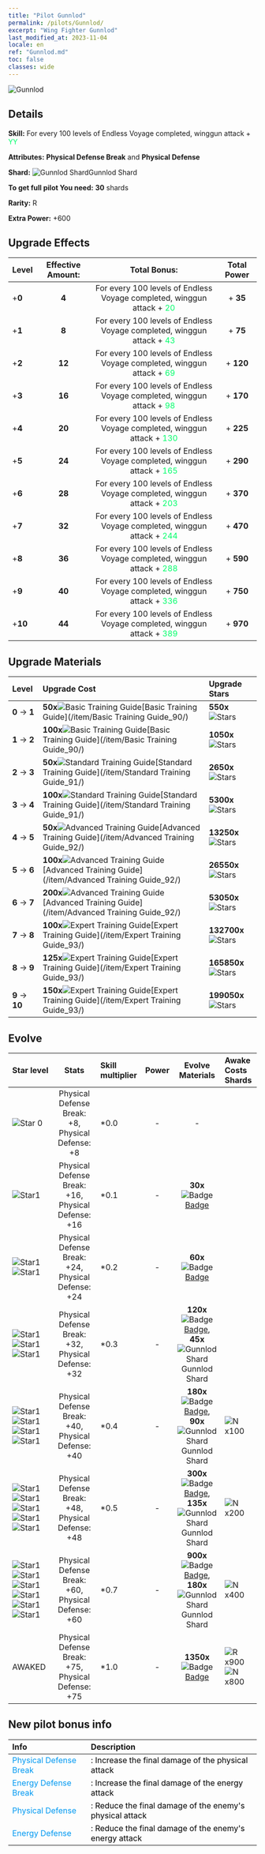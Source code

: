 ```yaml
---
title: "Pilot Gunnlod"
permalink: /pilots/Gunnlod/
excerpt: "Wing Fighter Gunnlod"
last_modified_at: 2023-11-04
locale: en
ref: "Gunnlod.md"
toc: false
classes: wide
---
```



 ![Gunnlod](/images/pilots/aviator_piece_4002.png)

## Details

 **Skill:** For every 100 levels of Endless Voyage completed, winggun attack + <span style="color: #03ff6b">YY</span><br/><span style="color: #000000;"></span> 

 **Attributes:** **Physical Defense Break** and **Physical Defense**

 **Shard:** ![Gunnlod Shard](/images/pilots/Gunnlod_Shard_p.png)Gunnlod Shard 

 **To get full pilot You need:** **30** shards 

 **Rarity:** R 

 **Extra Power:** +600 



## Upgrade Effects

  |  Level | Effective Amount: |     Total Bonus:    | Total Power |
  |:----|:-----:|:-------------------:|:-------:|
  | +**0**  | **4**  | For every 100 levels of Endless Voyage completed, winggun attack + <span style="color: #03ff6b">20</span><br/><span style="color: #000000;"></span>  | + **35** |
  | +**1**  | **8**  | For every 100 levels of Endless Voyage completed, winggun attack + <span style="color: #03ff6b">43</span><br/><span style="color: #000000;"></span>  | + **75** |
  | +**2**  | **12**  | For every 100 levels of Endless Voyage completed, winggun attack + <span style="color: #03ff6b">69</span><br/><span style="color: #000000;"></span>  | + **120** |
  | +**3**  | **16**  | For every 100 levels of Endless Voyage completed, winggun attack + <span style="color: #03ff6b">98</span><br/><span style="color: #000000;"></span>  | + **170** |
  | +**4**  | **20**  | For every 100 levels of Endless Voyage completed, winggun attack + <span style="color: #03ff6b">130</span><br/><span style="color: #000000;"></span>  | + **225** |
  | +**5**  | **24**  | For every 100 levels of Endless Voyage completed, winggun attack + <span style="color: #03ff6b">165</span><br/><span style="color: #000000;"></span>  | + **290** |
  | +**6**  | **28**  | For every 100 levels of Endless Voyage completed, winggun attack + <span style="color: #03ff6b">203</span><br/><span style="color: #000000;"></span>  | + **370** |
  | +**7**  | **32**  | For every 100 levels of Endless Voyage completed, winggun attack + <span style="color: #03ff6b">244</span><br/><span style="color: #000000;"></span>  | + **470** |
  | +**8**  | **36**  | For every 100 levels of Endless Voyage completed, winggun attack + <span style="color: #03ff6b">288</span><br/><span style="color: #000000;"></span>  | + **590** |
  | +**9**  | **40**  | For every 100 levels of Endless Voyage completed, winggun attack + <span style="color: #03ff6b">336</span><br/><span style="color: #000000;"></span>  | + **750** |
  | +**10**  | **44**  | For every 100 levels of Endless Voyage completed, winggun attack + <span style="color: #03ff6b">389</span><br/><span style="color: #000000;"></span>  | + **970** |




## Upgrade Materials

  |  Level |      Upgrade Cost   |  Upgrade Stars  |
  |:-------|:--------------------|:----------------|
  | **0** -> **1**  | **50x**![Basic Training Guide](/images/item/Basic_Training_Guide_p.png)[Basic Training Guide](/item/Basic Training Guide_90/) | **550x**![Stars](/images/item/Stars_p.png) |
  | **1** -> **2**  | **100x**![Basic Training Guide](/images/item/Basic_Training_Guide_p.png)[Basic Training Guide](/item/Basic Training Guide_90/) | **1050x**![Stars](/images/item/Stars_p.png) |
  | **2** -> **3**  | **50x**![Standard Training Guide](/images/item/Standard_Training_Guide_p.png)[Standard Training Guide](/item/Standard Training Guide_91/) | **2650x**![Stars](/images/item/Stars_p.png) |
  | **3** -> **4**  | **100x**![Standard Training Guide](/images/item/Standard_Training_Guide_p.png)[Standard Training Guide](/item/Standard Training Guide_91/) | **5300x**![Stars](/images/item/Stars_p.png) |
  | **4** -> **5**  | **50x**![Advanced Training Guide](/images/item/Advanced_Training_Guide_p.png)[Advanced Training Guide](/item/Advanced Training Guide_92/) | **13250x**![Stars](/images/item/Stars_p.png) |
  | **5** -> **6**  | **100x**![Advanced Training Guide](/images/item/Advanced_Training_Guide_p.png)[Advanced Training Guide](/item/Advanced Training Guide_92/) | **26550x**![Stars](/images/item/Stars_p.png) |
  | **6** -> **7**  | **200x**![Advanced Training Guide](/images/item/Advanced_Training_Guide_p.png)[Advanced Training Guide](/item/Advanced Training Guide_92/) | **53050x**![Stars](/images/item/Stars_p.png) |
  | **7** -> **8**  | **100x**![Expert Training Guide](/images/item/Expert_Training_Guide_p.png)[Expert Training Guide](/item/Expert Training Guide_93/) | **132700x**![Stars](/images/item/Stars_p.png) |
  | **8** -> **9**  | **125x**![Expert Training Guide](/images/item/Expert_Training_Guide_p.png)[Expert Training Guide](/item/Expert Training Guide_93/) | **165850x**![Stars](/images/item/Stars_p.png) |
  | **9** -> **10**  | **150x**![Expert Training Guide](/images/item/Expert_Training_Guide_p.png)[Expert Training Guide](/item/Expert Training Guide_93/) | **199050x**![Stars](/images/item/Stars_p.png) |




## Evolve

  |  Star level | Stats | Skill multiplier | Power | Evolve Materials | Awake Costs Shards |
  |:------------|:-----:|:-------------------|:----------------:|:--------------------:|:-------------|
  | ![Star 0](/images/s0.png)  | Physical Defense Break: +8, Physical Defense: +8  | *0.0  | -  | -  |  |
  | ![Star1](/images/s1.png)  | Physical Defense Break: +16, Physical Defense: +16  | *0.1  | -  | **30x**![Badge](/images/item/Badge_p.png)[Badge](/item/Badge_94/)  |  |
  | ![Star1](/images/s1.png)![Star1](/images/s1.png)  | Physical Defense Break: +24, Physical Defense: +24  | *0.2  | -  | **60x**![Badge](/images/item/Badge_p.png)[Badge](/item/Badge_94/)  |  |
  | ![Star1](/images/s1.png)![Star1](/images/s1.png)![Star1](/images/s1.png)  | Physical Defense Break: +32, Physical Defense: +32  | *0.3  | -  | **120x**![Badge](/images/item/Badge_p.png)[Badge](/item/Badge_94/), **45x**![Gunnlod Shard](/images/pilots/Gunnlod_Shard_p.png)Gunnlod Shard  |  |
  | ![Star1](/images/s1.png)![Star1](/images/s1.png)![Star1](/images/s1.png)![Star1](/images/s1.png)  | Physical Defense Break: +40, Physical Defense: +40  | *0.4  | -  | **180x**![Badge](/images/item/Badge_p.png)[Badge](/item/Badge_94/), **90x**![Gunnlod Shard](/images/pilots/Gunnlod_Shard_p.png)Gunnlod Shard  |  ![N](/images/pilots/N_p.png) x100 |
  | ![Star1](/images/s1.png)![Star1](/images/s1.png)![Star1](/images/s1.png)![Star1](/images/s1.png)![Star1](/images/s1.png)  | Physical Defense Break: +48, Physical Defense: +48  | *0.5  | -  | **300x**![Badge](/images/item/Badge_p.png)[Badge](/item/Badge_94/), **135x**![Gunnlod Shard](/images/pilots/Gunnlod_Shard_p.png)Gunnlod Shard  |  ![N](/images/pilots/N_p.png) x200 |
  | ![Star1](/images/s1.png)![Star1](/images/s1.png)![Star1](/images/s1.png)![Star1](/images/s1.png)![Star1](/images/s1.png)![Star1](/images/s1.png)  | Physical Defense Break: +60, Physical Defense: +60  | *0.7  | -  | **900x**![Badge](/images/item/Badge_p.png)[Badge](/item/Badge_94/), **180x**![Gunnlod Shard](/images/pilots/Gunnlod_Shard_p.png)Gunnlod Shard  |  ![N](/images/pilots/N_p.png) x400 |
  | AWAKED  | Physical Defense Break: +75, Physical Defense: +75  | *1.0  | -  | **1350x**![Badge](/images/item/Badge_p.png)[Badge](/item/Badge_94/)  |  ![R](/images/pilots/R_p.png) x900 ![N](/images/pilots/N_p.png) x800 |



## New pilot bonus info

  |  Info |  Description |
  |:------|:-------------|
  | <span style="color: #0099f2">Physical Defense Break</span> | <span style="color: #000000;">: Increase the final damage of the physical attack</span> |
  | <span style="color: #0099f2">Energy Defense Break</span> | <span style="color: #000000;">: Increase the final damage of the energy attack</span> |
  | <span style="color: #0099f2">Physical Defense</span> | <span style="color: #000000;">: Reduce the final damage of the enemy's physical attack</span> |
  | <span style="color: #0099f2">Energy Defense</span> | <span style="color: #000000;">: Reduce the final damage of the enemy's energy attack</span> |

